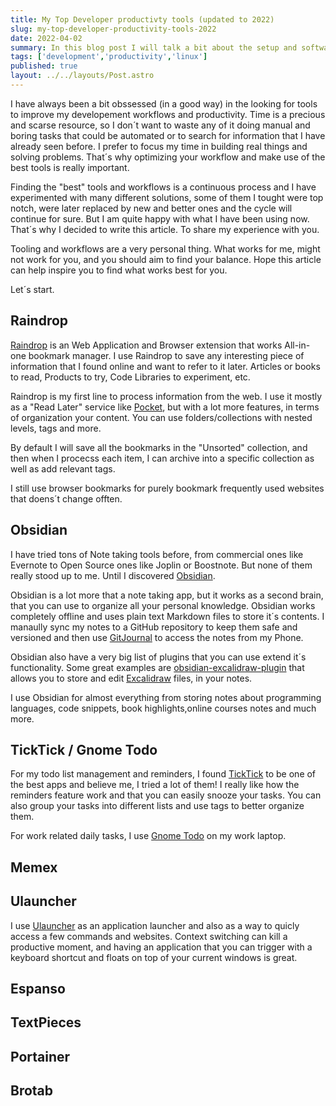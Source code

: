 ```yaml
---
title: My Top Developer productivty tools (updated to 2022)
slug: my-top-developer-productivity-tools-2022
date: 2022-04-02
summary: In this blog post I will talk a bit about the setup and software of my personal laptop, powered by Linux.
tags: ['development','productivity','linux']
published: true
layout: ../../layouts/Post.astro
---
```


I have always been a bit obssessed (in a good way) in the looking for tools to improve my developement workflows and productivity. Time is a precious and scarse resource, so I don´t want to waste any of it doing manual and boring tasks that could be automated or to search for information that I have already seen before. I prefer to focus my time in building real things and solving problems. That´s why optimizing your workflow and make use of the best tools is really important.

Finding the "best" tools and workflows is a continuous process and I have experimented with many different solutions, some of them I tought were top notch, were later replaced by new and better ones and the cycle will continue for sure. But I am quite happy with what I have been using now. That´s why I decided to write this article. To share my experience with you.

Tooling and workflows are a very personal thing. What works for me, might not work for you, and you should aim to find your balance. Hope this article can help inspire you to find what works best for you.

Let´s start.


## Raindrop

[Raindrop](https://raindrop.io/) is an Web Application and Browser extension that works All-in-one bookmark manager. I use Raindrop to save any interesting piece of information that I found online and want to refer to it later. Articles or books to read, Products to try, Code Libraries to experiment, etc.

Raindrop is my first line to process information from the web. I use it mostly as a "Read Later" service like [Pocket](https://getpocket.com/en/), but with a lot more features, in terms of organization your content. You can use folders/collections with nested levels, tags and more.

By default I will save all the bookmarks in the "Unsorted" collection, and then when I procecss each item, I can archive into a specific collection as well as add relevant tags.

I still use browser bookmarks for purely bookmark frequently used websites that doens´t change offten.


## Obsidian

I have tried tons of Note taking tools before, from commercial ones like Evernote to Open Source ones like Joplin or Boostnote. But none of them really stood up to me. Until I discovered [Obsidian](https://obsidian.md/).

Obsidian is a lot more that a note taking app, but it works as a second brain, that you can use to organize all your personal knowledge. Obsidian works completely offline and uses plain text Markdown files to store it´s contents. I manaully sync my notes to a GitHub repository to keep them safe and versioned and then use [GitJournal](https://gitjournal.io/) to access the notes from my Phone.

Obsidian also have a very big list of plugins that you can use extend it´s functionality. Some great examples are [obsidian-excalidraw-plugin](https://github.com/zsviczian/obsidian-excalidraw-plugin) that allows you to store and edit [Excalidraw](excalidraw.com) files, in your notes.

I use Obsidian for almost everything from storing notes about programming languages, code snippets, book highlights,online courses notes and much more.


## TickTick / Gnome Todo

For my todo list management and reminders, I found [TickTick](https://www.ticktick.com/) to be one of the best apps and believe me, I tried a lot of them! I really like how the reminders feature work and that you can easily snooze your tasks. You can also group your tasks into different lists and use tags to better organize them.

For work related daily tasks, I use [Gnome Todo](https://wiki.gnome.org/Apps/Todo) on my work laptop.

## Memex


## Ulauncher

I use [Ulauncher](https://ulauncher.io/) as an application launcher and also as a way to quicly access a few commands and websites. Context switching can kill a productive moment, and having an application that you can trigger with a keyboard shortcut and floats on top of your current windows is great.

## Espanso


## TextPieces


## Portainer

## Brotab



